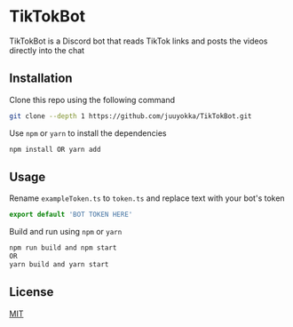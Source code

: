 # TikTokBot

TikTokBot is a Discord bot that reads TikTok links and posts the videos directly into the chat

## Installation

Clone this repo using the following command

```bash
git clone --depth 1 https://github.com/juuyokka/TikTokBot.git
```

Use `npm` or `yarn` to install the dependencies

```bash
npm install OR yarn add
```

## Usage

Rename `exampleToken.ts` to `token.ts` and replace text with your bot's token

```ts
export default 'BOT TOKEN HERE'
```

Build and run using `npm` or `yarn`

```bash
npm run build and npm start
OR
yarn build and yarn start
```

## License
[MIT](https://choosealicense.com/licenses/mit/)
